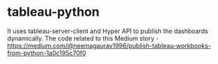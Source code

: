 # tableau-python

It uses tableau-server-client and Hyper API to publish the dashboards dynamically.
The code related to this Medium story - https://medium.com/@neemagaurav1996/publish-tableau-workbooks-from-python-1a0c195c70f0
